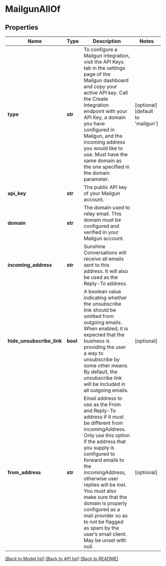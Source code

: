 # MailgunAllOf

## Properties
Name | Type | Description | Notes
------------ | ------------- | ------------- | -------------
**type** | **str** | To configure a Mailgun integration, visit the API Keys tab in the settings page of the Mailgun dashboard and copy your active API key. Call the Create Integration endpoint with your API Key, a domain you have configured in Mailgun, and the incoming address you would like to use. Must have the same domain as the one specified in the domain parameter.  | [optional] [default to 'mailgun']
**api_key** | **str** | The public API key of your Mailgun account. | 
**domain** | **str** | The domain used to relay email. This domain must be configured and verified in your Mailgun account. | 
**incoming_address** | **str** | Sunshine Conversations will receive all emails sent to this address. It will also be used as the Reply-To address. | 
**hide_unsubscribe_link** | **bool** | A boolean value indicating whether the unsubscribe link should be omitted from outgoing emails. When enabled, it is expected that the business is providing the user a way to unsubscribe by some other means. By default, the unsubscribe link will be included in all outgoing emails. | [optional] 
**from_address** | **str** | Email address to use as the From and Reply-To address if it must be different from incomingAddress. Only use this option if the address that you supply is configured to forward emails to the incomingAddress, otherwise user replies will be lost. You must also make sure that the domain is properly configured as a mail provider so as to not be flagged as spam by the user’s email client. May be unset with null. | [optional] 

[[Back to Model list]](../README.md#documentation-for-models) [[Back to API list]](../README.md#documentation-for-api-endpoints) [[Back to README]](../README.md)


